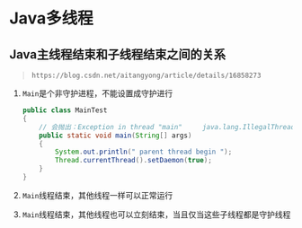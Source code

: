 # Java多线程

## Java主线程结束和子线程结束之间的关系

> `https://blog.csdn.net/aitangyong/article/details/16858273`

1. `Main`是个非守护进程，不能设置成守护进行

    ```java
    public class MainTest
    {
        // 会抛出：Exception in thread "main"     java.lang.IllegalThreadStateException
        public static void main(String[] args)
        {
            System.out.println(" parent thread begin ");
            Thread.currentThread().setDaemon(true);
        }
    }
    ```

2. `Main`线程结束，其他线程一样可以正常运行
3. `Main`线程结束，其他线程也可以立刻结束，当且仅当这些子线程都是守护线程
